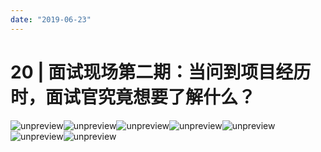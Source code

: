 ```yaml
---
date: "2019-06-23"
---  
```

      
# 20 | 面试现场第二期：当问到项目经历时，面试官究竟想要了解什么？
![unpreview](./httpsstatic001geekbangorgresourceimage443744156010052717821b4bf726a8c20d37.jpg)![unpreview](./httpsstatic001geekbangorgresourceimagead18ade92a3267329df2de7a2807c73bdc18.jpg)![unpreview](./httpsstatic001geekbangorgresourceimagebc57bc23df7cb8cf956aecfdae41c4740457.jpg)![unpreview](./httpsstatic001geekbangorgresourceimageed42ed7bfcbb9ec098daacccfde3174cb342.jpg)![unpreview](./httpsstatic001geekbangorgresourceimage69476964a5e0ce04430ff3993b39426a8847.jpg)![unpreview](./httpsstatic001geekbangorgresourceimage1a091a115d21b519e783514b2ca27dffb909.jpg)![unpreview](./httpsstatic001geekbangorgresourceimage74297429da91a4e32e50c0623563cc968f29.jpg)

<!-- [[[read_end]]] -->